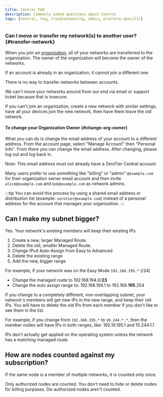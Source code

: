 ```yaml
---
title: Central FAQ
description: Commonly asked questions about Central
tags: [central, faq, troubleshooting, admin, platform-specific]
---
```


### Can I move or transfer my network(s) to another user? {#transfer-network}

When you join an [organization](./organizations.md), all of your networks are transferred to the organization. The owner of the organization will become the owner of the networks.

If an account is already in an organization, it cannot join a different one.

There is no way to transfer networks between accounts.

We can't move your networks around from our end via email or support ticket because that is insecure.

If you can't join an organization, create a new network with similar settings, have all your devices join the new network, then have them leave the old network.

#### To change your Organization Owner {#change-org-owner}

What you can do is change the email address of your account to a different address. From the account page, select "Manage Account" then "Personal Info".  From there you can change the email address. After changing, please log out and log back in.

Note: This email address must not already have a ZeroTier Central account.

Many users prefer to use something like "billing" or "admin" `@example.com` for their organization owner email account and then invite `alice@example.com` and `bob@example.com` as network admins.

:::tip
You can avoid this process by using a shared email address or distribution list (example: `zerotier@example.com`) instead of a personal address for the account that manages your organization.
:::

## Can I make my subnet bigger?

Yes. Your network's existing members will keep their existing IPs.

1. Create a new, larger Managed Route.
2. Delete the old, smaller Managed Route.
3. Change IPv4 Auto-Assign from Easy to Advanced
4. Delete the existing range
5. Add the new, bigger range

For example, if your network was on the Easy Mode `192.168.195.*` (/24)

- Change the managed route to 192.168.194.0/**23**
- Change the auto assign range to:  192.168.194.1 to 192.168.**195**.254

If you change to a completely different, non-overlapping subnet, your network's members will get new IPs in the new range, and keep their old IPs. You will have to delete the old IPs from each member if you don't like to see them in the list.

For example, if you change from `192.168.195.*` to `10.244.*.*`, then the member nodes will have IPs in both ranges, like: 192.16.195.1 and 10.244.1.1

IPs don't actually get applied on the operating system unless the network has a matching managed route.

## How are nodes counted against my subscription?

If the same node is a member of multiple networks, it is counted only once.

Only authorized nodes are counted. You don't need to hide or delete nodes for billing purposes. De-authorized nodes aren't counted.
